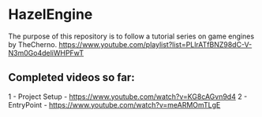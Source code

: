 # HazelEngine
The purpose of this repository is to follow a tutorial series on game engines by TheCherno.  https://www.youtube.com/playlist?list=PLlrATfBNZ98dC-V-N3m0Go4deliWHPFwT


## Completed videos so far:
1 - Project Setup - https://www.youtube.com/watch?v=KG8cAGvn9d4
2 - EntryPoint - https://www.youtube.com/watch?v=meARMOmTLgE
